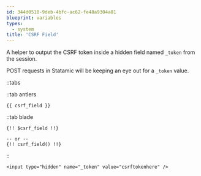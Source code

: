 ```yaml
---
id: 344d0518-9deb-4bfc-ac62-fe48a9304a81
blueprint: variables
types:
  - system
title: 'CSRF Field'
---
```

A helper to output the CSRF token inside a hidden field named `_token` from the session.

POST requests in Statamic will be keeping an eye out for a `_token` value.

::tabs

::tab antlers
```antlers
{{ csrf_field }}
```
::tab blade
```blade
{!! $csrf_field !!}

-- or --
{!! csrf_field() !!}
```
::

```
<input type="hidden" name="_token" value="csrftokenhere" />
```
